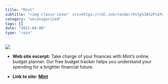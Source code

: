 ```yaml
---
title: "Mint"
subtitle: "<img class='cover' src=https://rdl.ink/render/http%3A%2F%2Fwww.mint.com>"
category: "uncategorized"
tags: []
date: "2021-04-06"
type: "rain"
---
```

<img class="cover" src=https://rdl.ink/render/http%3A%2F%2Fwww.mint.com>



* **Web site excerpt:** Take charge of your finances with Mint’s online budget planner. Our free budget tracker helps you understand your spending for a brighter financial future.

* **Link to site:** **[Mint](http://www.mint.com)**